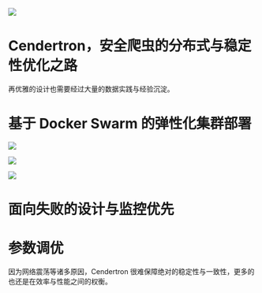 ![](https://i.postimg.cc/6pYfMBv7/image.png)

# Cendertron，安全爬虫的分布式与稳定性优化之路

再优雅的设计也需要经过大量的数据实践与经验沉淀。

# 基于 Docker Swarm 的弹性化集群部署

![](https://i.postimg.cc/SK2k9vCV/image.png)

![](https://i.postimg.cc/9QNXMNLX/image.png)

![](https://i.postimg.cc/ydSV9b4s/image.png)

# 面向失败的设计与监控优先

# 参数调优

因为网络震荡等诸多原因，Cendertron 很难保障绝对的稳定性与一致性，更多的也还是在效率与性能之间的权衡。
